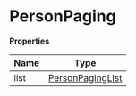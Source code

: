 # PersonPaging

**Properties**

| Name | Type                                    |
|------|-----------------------------------------|
| list | [PersonPagingList](PersonPagingList.md) |


